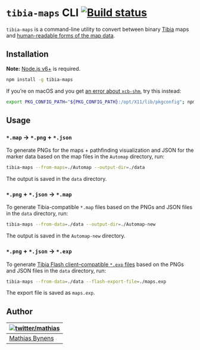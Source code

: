 # `tibia-maps` CLI [![Build status](https://travis-ci.org/tibiamaps/tibia-maps-script.svg?branch=master)](https://travis-ci.org/tibiamaps/tibia-maps-script)

`tibia-maps` is a command-line utility to convert between binary [Tibia](https://secure.tibia.com/) maps and [human-readable forms of the map data](https://github.com/tibiamaps/tibia-map-data).

## Installation

**Note:** [Node.js v6+](https://nodejs.org/en/) is required.

```sh
npm install -g tibia-maps
```

If you’re on macOS and you get [an error about `xcb-shm`](https://github.com/Automattic/node-canvas/pull/541), try this instead:

```sh
export PKG_CONFIG_PATH="${PKG_CONFIG_PATH}:/opt/X11/lib/pkgconfig"; npm install -g tibia-maps
```

## Usage

### `*.map` → `*.png` + `*.json`

To generate PNGs for the maps + pathfinding visualization and JSON for the marker data based on the map files in the `Automap` directory, run:

```sh
tibia-maps --from-maps=./Automap --output-dir=./data
```

The output is saved in the `data` directory.

### `*.png` + `*.json` → `*.map`

To generate Tibia-compatible `*.map` files based on the PNGs and JSON files in the `data` directory, run:

```sh
tibia-maps --from-data=./data --output-dir=./Automap-new
```

The output is saved in the `Automap-new` directory.

### `*.png` + `*.json` → `*.exp`

To generate [Tibia Flash client–compatible `*.exp` files](https://tibiamaps.io/guides/exp-file-format) based on the PNGs and JSON files in the `data` directory, run:

```sh
tibia-maps --from-data=./data --flash-export-file=./maps.exp
```

The export file is saved as `maps.exp`.

## Author

| [![twitter/mathias](https://gravatar.com/avatar/24e08a9ea84deb17ae121074d0f17125?s=70)](https://twitter.com/mathias "Follow @mathias on Twitter") |
|---|
| [Mathias Bynens](https://mathiasbynens.be/) |
